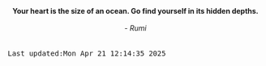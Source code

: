 
<div align="center"><b><span>Your heart is the size of an ocean. Go find yourself in its hidden depths.</span></b><br><br><i> - Rumi</i></div>
<br><br><kbd>Last updated:Mon Apr 21 12:14:35 2025</kbd>